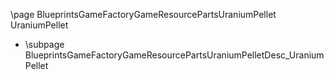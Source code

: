 \page BlueprintsGameFactoryGameResourcePartsUraniumPellet UraniumPellet
- \subpage BlueprintsGameFactoryGameResourcePartsUraniumPelletDesc_UraniumPellet
